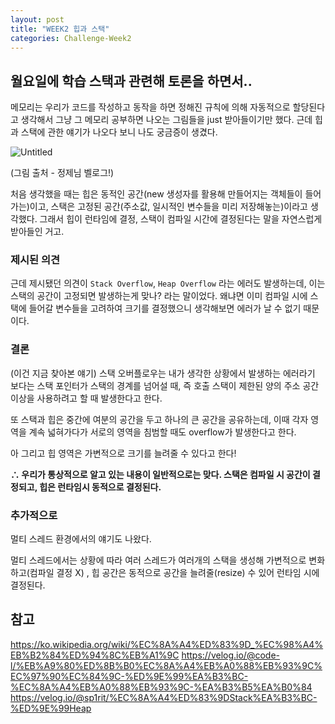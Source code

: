 ```yaml
---
layout: post
title: "WEEK2 힙과 스택"
categories: Challenge-Week2
---
```


## 월요일에 학습 스택과 관련해 토론을 하면서..

메모리는 우리가 코드를 작성하고 동작을 하면 정해진 규칙에 의해 자동적으로 할당된다고 생각해서 그냥 그 메모리 공부하면 나오는 그림들을 just 받아들이기만 했다. 근데 힙과 스택에 관한 얘기가 나오다 보니 나도 궁금증이 생겼다.

![Untitled](https://s3-us-west-2.amazonaws.com/secure.notion-static.com/f1147529-fdd6-4e5b-8d75-e3e480ee708a/Untitled.png)

(그림 출처 - 정제님 벨로그!)

처음 생각했을 때는 힙은 동적인 공간(new 생성자를 활용해 만들어지는 객체들이 들어가는)이고, 스택은 고정된 공간(주소값, 일시적인 변수들을 미리 저장해놓는)이라고 생각했다. 그래서 힙이 런타임에 결정, 스택이 컴파일 시간에 결정된다는 말을 자연스럽게 받아들인 거고.

### 제시된 의견

근데 제시됐던 의견이 `Stack Overflow`, `Heap Overflow` 라는 에러도 발생하는데, 이는 스택의 공간이 고정되면 발생하는게 맞나? 라는 말이었다. 왜냐면 이미 컴파일 시에 스택에 들어갈 변수들을 고려하여 크기를 결정했으니 생각해보면 에러가 날 수 없기 때문이다.

### 결론

(이건 지금 찾아본 얘기) 스택 오버플로우는 내가 생각한 상황에서 발생하는 에러라기 보다는 스택 포인터가 스택의 경계를 넘어설 때, 즉 호출 스택이 제한된 양의 주소 공간 이상을 사용하려고 할 때 발생한다고 한다.

또 스택과 힙은 중간에 여분의 공간을 두고 하나의 큰 공간을 공유하는데, 이때 각자 영역을 계속 넓혀가다가 서로의 영역을 침범할 때도 overflow가 발생한다고 한다.

아 그리고 힙 영역은 가변적으로 크기를 늘려줄 수 있다고 한다!

**∴ 우리가 통상적으로 알고 있는 내용이 일반적으로는 맞다. 스택은 컴파일 시 공간이 결정되고, 힙은 런타임시 동적으로 결정된다.**

### 추가적으로

멀티 스레드 환경에서의 얘기도 나왔다.

멀티 스레드에서는 상황에 따라 여러 스레드가 여러개의 스택을 생성해 가변적으로 변화하고(컴파일 결정 X) , 힙 공간은 동적으로 공간을 늘려줄(resize) 수 있어 런타임 시에 결정된다.

## 참고

https://ko.wikipedia.org/wiki/%EC%8A%A4%ED%83%9D_%EC%98%A4%EB%B2%84%ED%94%8C%EB%A1%9C
https://velog.io/@code-l/%EB%A9%80%ED%8B%B0%EC%8A%A4%EB%A0%88%EB%93%9C%EC%97%90%EC%84%9C-%ED%9E%99%EA%B3%BC-%EC%8A%A4%EB%A0%88%EB%93%9C-%EA%B3%B5%EA%B0%84
https://velog.io/@sp1rit/%EC%8A%A4%ED%83%9DStack%EA%B3%BC-%ED%9E%99Heap
